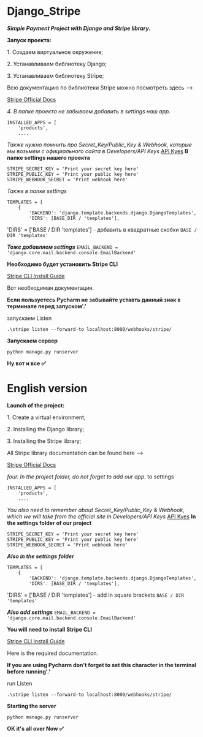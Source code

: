 # Django_Stripe
__*Simple Payment Project  with Django and Stripe library.*__

**Запуск проекта:**
<div>
    <p>1. Создаем виртуальное окружение;</p>
    <p>2. Устанавливаем библиотеку Django;</p>
    <p>3. Устанавливаем библиотеку Stripe;</p>
    <p>Всю документацию по библиотеки Stripe можно посмотреть здесь --></p>
    <p><a href="https://stripe.com/docs/checkout/quickstart">Stripe Official Docs</a></p>
</div>

*4. В папке проекта не забываем добавить в settings наш app.*

```
INSTALLED_APPS = [
    'products',
    ....
```

*Также нужно помнить про Secret_Key/Public_Key & Webhook, которые мы возьмем с официального сайта в Developers/API Keys* <a href='https://dashboard.stripe.com/test/apikeys'> API Kyes</a>
**В папке settings нашего проекта**
```
STRIPE_SECRET_KEY = 'Print your secret key here'
STRIPE_PUBLIC_KEY = 'Print your public key here'
STRIPE_WEBHOOK_SECRET = 'Print webhook here'

```

*Также в папке settings*
```
TEMPLATES = [
    {
        'BACKEND': 'django.template.backends.django.DjangoTemplates',
        'DIRS': [BASE_DIR / 'templates'],
```
'DIRS' = ['BASE / DIR 'templates'] - добавить в квадратные скобки `BASE / DIR 'templates'`

__*Тоже добавляем settings*__
`EMAIL_BACKEND = 'django.core.mail.backend.console.EmailBackend'`

**Необходимо будет установить Stripe CLI**
<p><a href='https://stripe.com/docs/stripe-cli#install'> Stripe CLI Install Guide</a></p>
<p>Вот необходимая документация.</p>

__Если пользуетесь Pycharm не забывайте уставть данный знак в терминале перед запуском'.\'__

<p>запускаем Listen</p>

```
.\stripe listen --forward-to localhost:8000/webhooks/stripe/

```
**Запускаем сервер**

```
python manage.py runserver
```

**Ну вот и все 
:white_check_mark:**


# English version

**Launch of the project:**
<div>
    <p>1. Create a virtual environment;</p>
    <p>2. Installing the Django library;</p>
    <p>3. Installing the Stripe library;</p>
    <p>All Stripe library documentation can be found here --></p>
    <p><a href="https://stripe.com/docs/checkout/quickstart">Stripe Official Docs</a></p>
</div>

*four. In the project folder, do not forget to add our app.* to settings

```
INSTALLED_APPS = [
    'products',
    ....
```

*You also need to remember about Secret_Key/Public_Key & Webhook, which we will take from the official site in Developers/API Keys* <a href='https://dashboard.stripe.com/test/apikeys'> API Kyes</a>
**In the settings folder of our project**
```
STRIPE_SECRET_KEY = 'Print your secret key here'
STRIPE_PUBLIC_KEY = 'Print your public key here'
STRIPE_WEBHOOK_SECRET = 'Print webhook here'

```

__*Also in the settings folder*__
```
TEMPLATES = [
    {
        'BACKEND': 'django.template.backends.django.DjangoTemplates',
        'DIRS': [BASE_DIR / 'templates'],
```
'DIRS' = ['BASE / DIR 'templates'] - add in square brackets `BASE / DIR 'templates'`

__*Also add settings*__
`EMAIL_BACKEND = 'django.core.mail.backend.console.EmailBackend'`

**You will need to install Stripe CLI**
<p><a href='https://stripe.com/docs/stripe-cli#install'> Stripe CLI Install Guide</a></p>
<p>Here is the required documentation.</p>

__If you are using Pycharm don't forget to set this character in the terminal before running'.\'__

<p>run Listen</p>

```
.\stripe listen --forward-to localhost:8000/webhooks/stripe/

```
**Starting the server**

```
python manage.py runserver
```

**OK it's all over Now
:white_check_mark:**

